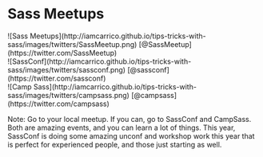 # Sass Meetups

<div class="twitter-peeps">  ![Sass Meetups](http://iamcarrico.github.io/tips-tricks-with-sass/images/twitters/SassMeetup.png)
  [@SassMeetup](https://twitter.com/SassMeetup)
</div>

<div class="twitter-peeps">  ![SassConf](http://iamcarrico.github.io/tips-tricks-with-sass/images/twitters/sassconf.png)
  [@sassconf](https://twitter.com/sassconf)
</div>

<div class="twitter-peeps">  ![Camp Sass](http://iamcarrico.github.io/tips-tricks-with-sass/images/twitters/campsass.png)
  [@campsass](https://twitter.com/campsass)
</div>

Note: Go to your local meetup. If you can, go to SassConf and CampSass. Both are amazing events, and you can learn a lot of things. This year, SassConf is doing some amazing unconf and workshop work this year that is perfect for experienced people, and those just starting as well.
